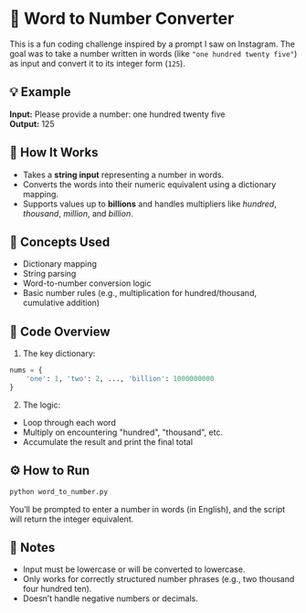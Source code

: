 # 🔢 Word to Number Converter

This is a fun coding challenge inspired by a prompt I saw on Instagram. The goal was to take a number written in words (like `"one hundred twenty five"`) as input and convert it to its integer form (`125`).

## 💡 Example

**Input:** Please provide a number: one hundred twenty five  
**Output:** 125


## 🚀 How It Works

- Takes a **string input** representing a number in words.
- Converts the words into their numeric equivalent using a dictionary mapping.
- Supports values up to **billions** and handles multipliers like *hundred*, *thousand*, *million*, and *billion*.

## 🧠 Concepts Used

- Dictionary mapping
- String parsing
- Word-to-number conversion logic
- Basic number rules (e.g., multiplication for hundred/thousand, cumulative addition)

## 📄 Code Overview

1. The key dictionary:
```python
nums = {
    'one': 1, 'two': 2, ..., 'billion': 1000000000
}
```

2. The logic:
- Loop through each word
- Multiply on encountering "hundred", "thousand", etc.
- Accumulate the result and print the final total

## ⚙️ How to Run
```bash
python word_to_number.py
```
You’ll be prompted to enter a number in words (in English), and the script will return the integer equivalent.

## 📌 Notes
- Input must be lowercase or will be converted to lowercase.
- Only works for correctly structured number phrases (e.g., two thousand four hundred ten).
- Doesn’t handle negative numbers or decimals.
